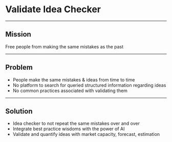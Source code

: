 # Validate Idea Checker

---

## Mission

Free people from making the same mistakes as the past

---

## Problem

- People make the same mistakes & ideas from time to time
- No platform to search for queried structured information regarding ideas
- No common practices associated with validating them

---

## Solution

- Idea checker to not repeat the same mistakes over and over
- Integrate best practice wisdoms with the power of AI
- Validate and quantify ideas with market capacity, forecast, estimation
